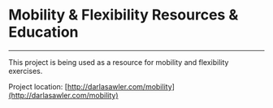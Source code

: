 # Mobility & Flexibility Resources & Education
---

This project is being used as a resource for mobility and flexibility exercises. 

Project location: [http://darlasawler.com/mobility](http://darlasawler.com/mobility)